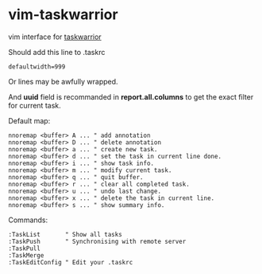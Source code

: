 vim-taskwarrior
===============

vim interface for [taskwarrior](http://taskwarrior.org)

Should add this line to .taskrc

    defaultwidth=999

Or lines may be awfully wrapped.

And **uuid** field is recommanded in **report.all.columns** to get the exact filter for current task.

Default map:

```vim
nnoremap <buffer> A ... " add annotation
nnoremap <buffer> D ... " delete annotation
nnoremap <buffer> a ... " create new task.
nnoremap <buffer> d ... " set the task in current line done.
nnoremap <buffer> i ... " show task info.
nnoremap <buffer> m ... " modify current task.
nnoremap <buffer> q ... " quit buffer.
nnoremap <buffer> r ... " clear all completed task.
nnoremap <buffer> u ... " undo last change.
nnoremap <buffer> x ... " delete the task in current line.
nnoremap <buffer> s ... " show summary info.
```

Commands:
```vim
:TaskList       " Show all tasks
:TaskPush       " Synchronising with remote server
:TaskPull
:TaskMerge
:TaskEditConfig " Edit your .taskrc
```
